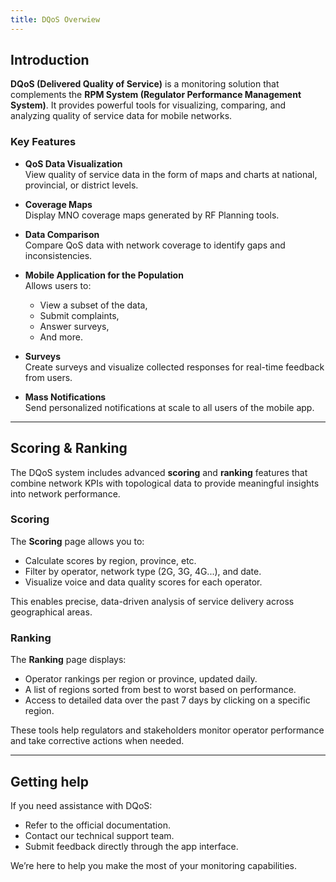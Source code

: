 ```yaml
---
title: DQoS Overwiew
---
```


## Introduction

**DQoS (Delivered Quality of Service)** is a monitoring solution that complements the **RPM System (Regulator Performance Management System)**. It provides powerful tools for visualizing, comparing, and analyzing quality of service data for mobile networks.

### Key Features

- **QoS Data Visualization**  
  View quality of service data in the form of maps and charts at national, provincial, or district levels.

- **Coverage Maps**  
  Display MNO coverage maps generated by RF Planning tools.

- **Data Comparison**  
  Compare QoS data with network coverage to identify gaps and inconsistencies.

- **Mobile Application for the Population**  
  Allows users to:
  - View a subset of the data,
  - Submit complaints,
  - Answer surveys,
  - And more.

- **Surveys**  
  Create surveys and visualize collected responses for real-time feedback from users.

- **Mass Notifications**  
  Send personalized notifications at scale to all users of the mobile app.

---

## Scoring & Ranking

The DQoS system includes advanced **scoring** and **ranking** features that combine network KPIs with topological data to provide meaningful insights into network performance.

### Scoring

The **Scoring** page allows you to:

- Calculate scores by region, province, etc.
- Filter by operator, network type (2G, 3G, 4G...), and date.
- Visualize voice and data quality scores for each operator.

This enables precise, data-driven analysis of service delivery across geographical areas.

### Ranking

The **Ranking** page displays:

- Operator rankings per region or province, updated daily.
- A list of regions sorted from best to worst based on performance.
- Access to detailed data over the past 7 days by clicking on a specific region.

These tools help regulators and stakeholders monitor operator performance and take corrective actions when needed.

---

## Getting help

If you need assistance with DQoS:

- Refer to the official documentation.
- Contact our technical support team.
- Submit feedback directly through the app interface.

We’re here to help you make the most of your monitoring capabilities.
